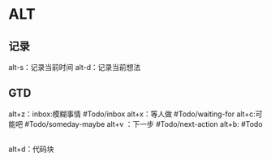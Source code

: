 # ALT
## 记录
alt-s：记录当前时间
alt-d：记录当前想法
## GTD
alt+z：inbox:模糊事情
#Todo/inbox
alt+x：等人做
#Todo/waiting-for
alt+c:可能吧
#Todo/someday-maybe
alt+v ：下一步
#Todo/next-action
alt+b: #Todo 
## 
alt+d：代码块
